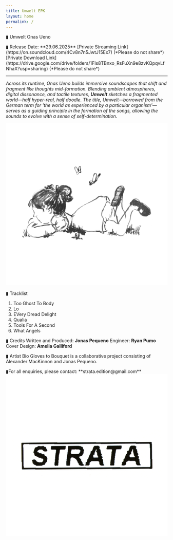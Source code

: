 ```yaml
---
title: Umwelt EPK
layout: home
permalink: /
---
```


▮ Umwelt
Onas Ueno
<p></p>
▮ Release Date: **29.06.2025**
[Private Streaming Link](https://on.soundcloud.com/4Cv8n7n5JwtJ15Ex7) (*Please do not share*)
[Private Download Link](https://drive.google.com/drive/folders/1FIs8TBnxo_RsFuXn9e8zvKQpqvLfNhaX?usp=sharing) (*Please do not share*)
<p></p>

---
  
*Across its runtime, Onas Ueno builds immersive soundscapes that shift and fragment like thoughts mid-formation. Blending ambient atmospheres, digital dissonance, and tactile textures, **Umwelt** sketches a fragmented world—half hyper-real, half doodle. The title, Umwelt—borrowed from the German term for 'the world as experienced by a particular organism'—serves as a guiding principle in the formation of the songs, allowing the sounds to evolve with a sense of self-determination.*

<img src="UmweltCover.jpg" alt="Umwelt Cover" class="centered-image">

  
▮ Tracklist
1. Too Ghost To Body
2. Lo
3. EVery Dread Delight
4. Qualia
5. Tools For A Second
6. What Angels
<p></p>
  
▮ Credits
Written and Produced: **Jonas Pequeno**
Engineer: **Ryan Pumo**
Cover Design: **Amelia Galliford**
<p></p>
  
▮ Artist Bio
Gloves to Bouquet is a collaborative project consisting of Alexander MacKinnon and Jonas Pequeno.
<p></p>
▮For all enquiries, please contact: **strata.edition@gmail.com**

<img src="BWLogo.png" alt="Strata Logo" class="centered-logo">
